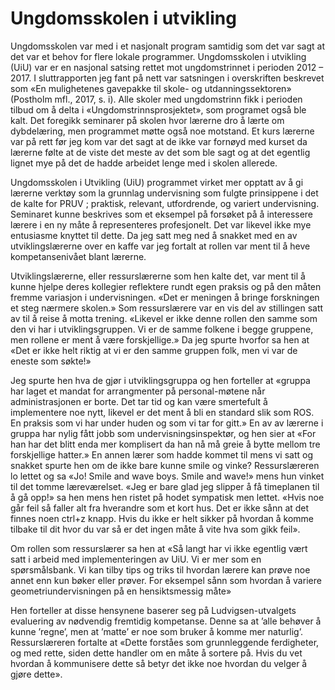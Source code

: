 
# Ungdomsskolen i utvikling

Ungdomsskolen var med i et nasjonalt program samtidig som det var sagt at det var et behov for flere lokale programmer. Ungdomsskolen i utvikling (UiU) var er en nasjonal satsing rettet mot ungdomstrinnet i perioden 2012 – 2017. I sluttrapporten jeg fant på nett var satsningen i overskriften beskrevet som «En mulighetenes gavepakke til skole- og utdanningssektoren» (Postholm mfl., 2017, s. i). Alle skoler med ungdomstrinn fikk i perioden tilbud om å delta i «Ungdomstrinnsprosjektet», som programet også ble kalt. Det foregikk seminarer på skolen hvor lærerne dro å lærte om dybdelæring, men programmet møtte også noe motstand. Et kurs lærerne var på rett før jeg kom var det sagt at de ikke var fornøyd med kurset da lærerne følte at de viste det meste av det som ble sagt og at det egentlig lignet mye på det de hadde arbeidet lenge med i skolen allerede.

Ungdomsskolen i Utvikling (UiU) programmet virket mer opptatt av å gi lærerne verktøy som la grunnlag undervisning som fulgte prinsippene i det de kalte for PRUV ; praktisk, relevant, utfordrende, og variert undervisning. Seminaret kunne beskrives som et eksempel på forsøket på å interessere lærere i en ny måte å representeres profesjonelt. Det var likevel ikke mye entusiasme knyttet til dette. Da jeg satt meg ned å snakket med en av utviklingslærerne over en kaffe var jeg fortalt at rollen var ment til å heve kompetansenivået blant lærerne.

Utviklingslærerne, eller ressurslærerne som hen kalte det, var ment til å kunne hjelpe deres kollegier reflektere rundt egen praksis og på den måten fremme variasjon i undervisningen. «Det er meningen å bringe forskningen et steg nærmere skolen.» Som ressurslærere var en vis del av stillingen satt av til å reise å motta trening. «Likevel er ikke denne rollen den samme som den vi har i utviklingsgruppen. Vi er de samme folkene i begge gruppene, men rollene er ment å være forskjellige.» Da jeg spurte hvorfor sa hen at «Det er ikke helt riktig at vi er den samme gruppen folk, men vi var de eneste som søkte!»

Jeg spurte hen hva de gjør i utviklingsgruppa og hen forteller at «gruppa har laget et mandat for arrangmenter på personal-møtene når administrasjonen er borte. Det tar tid og kan være smertefult å implementere noe nytt, likevel er det ment å bli en standard slik som ROS. En praksis som vi har under huden og som vi tar for gitt.» En av av lærerne i gruppa har nylig fått jobb som undervisningsinspektør, og hen sier at «For han har det blitt enda mer komplisert da han nå må greie å bytte mellom tre forskjellige hatter.» En annen lærer som hadde kommet til mens vi satt og snakket spurte hen om de ikke bare kunne smile og vinke? Ressurslæreren lo lettet og sa «Jo! Smile and wave boys. Smile and wave!» mens hun vinket til det tomme læreværelset. «Jeg er bare glad jeg slipper å få timeplanen til å gå opp!» sa hen mens hen ristet på hodet sympatisk men lettet. «Hvis noe går feil så faller alt fra hverandre som et kort hus. Det er ikke sånn at det finnes noen ctrl+z knapp. Hvis du ikke er helt sikker på hvordan å komme tilbake til dit hvor du var så er det ingen måte å vite hva som gikk feil».

Om rollen som ressurslærer sa hen at «Så langt har vi ikke egentlig vært satt i arbeid med implementeringen av UiU. Vi er mer som en spørsmålsbank. Vi kan tilby tips og triks til hvordan lærere kan prøve noe annet enn kun bøker eller prøver. For eksempel sånn som hvordan å variere geometriundervisningen på en hensiktsmessig måte»

Hen forteller at disse hensynene baserer seg på Ludvigsen-utvalgets evaluering av nødvendig fremtidig kompetanse. Denne sa at ’alle behøver å kunne ’regne’, men at ’matte’ er noe som bruker å komme mer naturlig’. Ressurslæreren fortalte at «Dette forståes som grunnleggende ferdigheter, og med rette, siden dette handler om en måte å sortere på. Hvis du vet hvordan å kommunisere dette så betyr det ikke noe hvordan du velger å gjøre dette».

